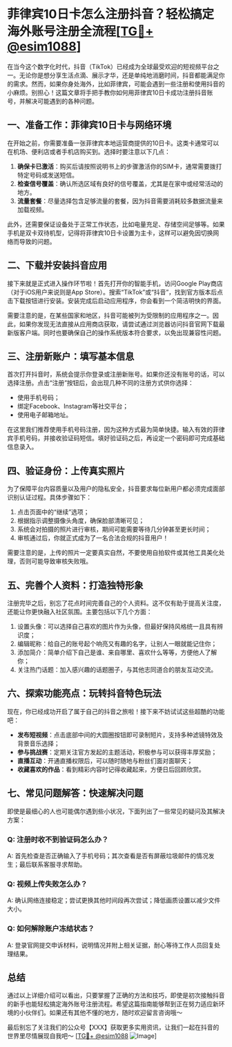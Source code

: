 # 菲律宾10日卡怎么注册抖音？轻松搞定海外账号注册全流程[[TG💪+ @esim1088](https://t.me/s/esim1088)]

在当今这个数字化时代，抖音（TikTok）已经成为全球最受欢迎的短视频平台之一。无论你是想分享生活点滴、展示才华，还是单纯地消磨时间，抖音都能满足你的需求。然而，如果你身处海外，比如菲律宾，可能会遇到一些注册和使用抖音的小麻烦。别担心！这篇文章将手把手教你如何用菲律宾10日卡成功注册抖音账号，并解决可能遇到的各种问题。

## 一、准备工作：菲律宾10日卡与网络环境

在开始之前，你需要准备一张菲律宾本地运营商提供的10日卡。这类卡通常可以在机场、便利店或者手机店购买到。选择时要注意以下几点：

1. **确保卡已激活**：购买后请按照说明书上的步骤激活你的SIM卡，通常需要拨打特定号码或发送短信。
2. **检查信号覆盖**：确认所选区域有良好的信号覆盖，尤其是在家中或经常活动的地方。
3. **流量套餐**：尽量选择包含足够流量的套餐，因为抖音需要消耗较多数据流量来加载视频。

此外，还需要保证设备处于正常工作状态，比如电量充足、存储空间足够等。如果手机是双卡双待机型，记得将菲律宾10日卡设置为主卡，这样可以避免因切换网络而导致的问题。

## 二、下载并安装抖音应用

接下来就是正式进入操作环节啦！首先打开你的智能手机，访问Google Play商店（对于iOS用户来说则是App Store）。搜索“TikTok”或“抖音”，找到官方版本后点击下载按钮进行安装。安装完成后启动应用程序，你会看到一个简洁明快的界面。

需要注意的是，在某些国家和地区，抖音可能被列为受限制的应用程序之一。因此，如果你发现无法直接从应用商店获取，请尝试通过浏览器访问抖音官网下载最新版客户端。同时也要确保自己的操作系统版本符合要求，以免出现兼容性问题。

## 三、注册新账户：填写基本信息

首次打开抖音时，系统会提示你登录或注册新账号。如果你还没有账号的话，可以选择注册。点击“注册”按钮后，会出现几种不同的注册方式供你选择：

- 使用手机号码；
- 绑定Facebook、Instagram等社交平台；
- 使用电子邮箱地址。

在这里我们推荐使用手机号码注册，因为这种方式最为简单快捷。输入有效的菲律宾手机号码，并接收验证码短信。填好验证码之后，再设定一个密码即可完成基础信息录入。

## 四、验证身份：上传真实照片

为了保障平台内容质量以及用户的隐私安全，抖音要求每位新用户都必须完成面部识别认证过程。具体步骤如下：

1. 点击页面中的“继续”选项；
2. 根据指示调整摄像头角度，确保脸部清晰可见；
3. 系统会对拍摄的照片进行审核，期间可能需要等待几分钟甚至更长时间；
4. 审核通过后，你就正式成为了一名合法合规的抖音用户！

需要注意的是，上传的照片一定要真实自然，不要使用自拍软件或其他工具美化处理，否则可能导致审核失败哦。

## 五、完善个人资料：打造独特形象

注册完毕之后，别忘了花点时间完善自己的个人资料。这不仅有助于提高关注度，还能让你更快融入社区氛围。主要包括以下几个方面：

1. 设置头像：可以选择自己喜欢的图片作为头像，但最好保持风格统一且具有辨识度；
2. 编辑昵称：给自己的账号起个响亮又有趣的名字，让别人一眼就能记住你；
3. 添加简介：简单介绍下自己是谁、来自哪里、喜欢什么等等，方便他人了解你；
4. 关注热门话题：加入感兴趣的话题圈子，与其他志同道合的朋友互动交流。

## 六、探索功能亮点：玩转抖音特色玩法

现在，你已经成功开启了属于自己的抖音之旅啦！接下来不妨试试这些超酷的功能吧：

- **发布短视频**：点击底部中间的大圆圈按钮即可录制短片，支持多种滤镜特效及背景音乐选择；
- **参与挑战赛**：定期关注官方发起的主题活动，积极参与可以获得丰厚奖励；
- **直播互动**：开通直播权限后，可以随时随地与粉丝们面对面聊天；
- **收藏喜欢的作品**：看到精彩内容时记得收藏起来，方便日后回顾欣赏。

## 七、常见问题解答：快速解决问题

即使是最细心的人也可能偶尔遇到些小状况，下面列出了一些常见的疑问及其解决方案：

### Q: 注册时收不到验证码怎么办？
A: 首先检查是否正确输入了手机号码；其次查看是否有屏蔽垃圾邮件的情况发生；最后联系客服寻求帮助。

### Q: 视频上传失败怎么办？
A: 确认网络连接稳定；尝试更换其他时间段再次尝试；降低画质设置以减少文件大小。

### Q: 如何解除账户冻结状态？
A: 登录官网提交申诉材料，说明情况并附上相关证据，耐心等待工作人员回复处理结果。

## 总结

通过以上详细介绍可以看出，只要掌握了正确的方法和技巧，即使是初次接触抖音的新手也能轻松搞定海外账号注册流程。希望这篇指南能够帮到正在努力适应新环境的小伙伴们。如果还有其他不懂的地方，随时欢迎留言咨询哦～

最后别忘了关注我们的公众号【XXX】获取更多实用资讯，让我们一起在抖音的世界里尽情展现自我吧～ [[TG💪+ @esim1088](https://t.me/s/esim1088) ![Image](https://i.postimg.cc/4NQfJmqS/Snipaste-2025-05-13-00-14-12.png)]